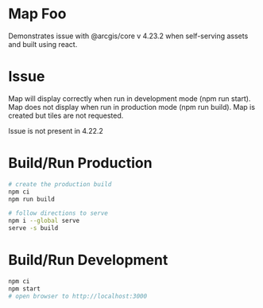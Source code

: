 # Map Foo

Demonstrates issue with @arcgis/core v 4.23.2 when self-serving assets
and built using react.

# Issue

Map will display correctly when run in development mode (npm run start).
Map does not display when run in production mode (npm run build).  Map is
created but tiles are not requested.

Issue is not present in 4.22.2
# Build/Run Production

```bash
# create the production build
npm ci
npm run build

# follow directions to serve
npm i --global serve
serve -s build
```

# Build/Run Development
```bash
npm ci
npm start
# open browser to http://localhost:3000
```
